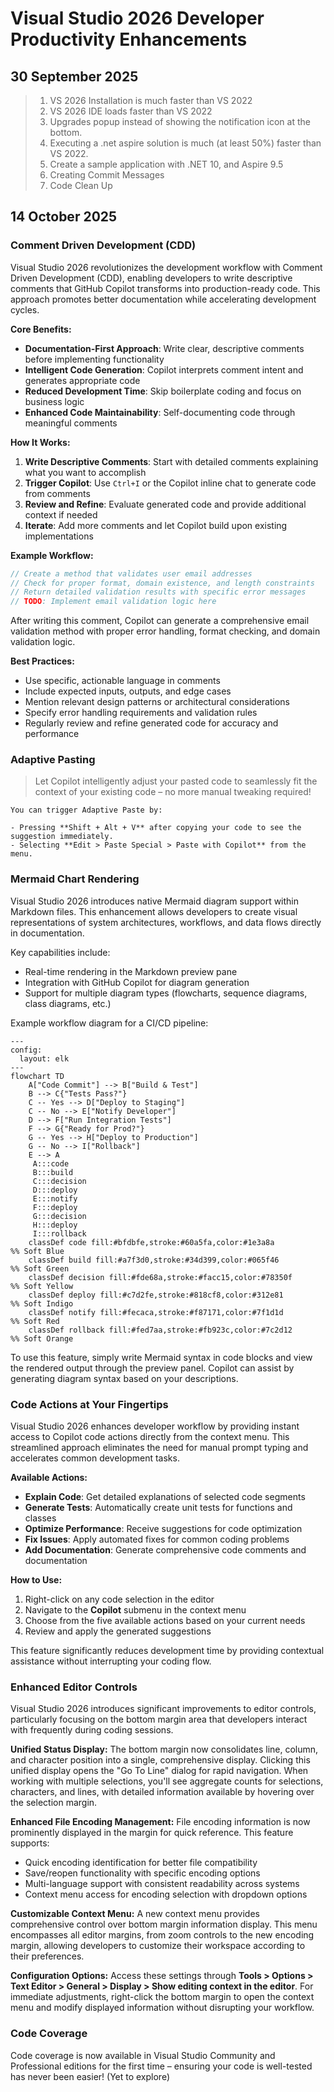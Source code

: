 # Visual Studio 2026 Developer Productivity Enhancements

## 30 September 2025

> 1. VS 2026 Installation is much faster than VS 2022
> 1. VS 2026 IDE loads faster than VS 2022
> 1. Upgrades popup instead of showing the notification icon at the bottom.
> 1. Executing a .net aspire solution is much (at least 50%) faster than VS 2022.
> 1. Create a sample application with .NET 10, and Aspire 9.5
> 1. Creating Commit Messages
> 1. Code Clean Up

## 14 October 2025

### Comment Driven Development (CDD)

Visual Studio 2026 revolutionizes the development workflow with Comment Driven Development (CDD), enabling developers to write descriptive comments that GitHub Copilot transforms into production-ready code. This approach promotes better documentation while accelerating development cycles.

**Core Benefits:**

- **Documentation-First Approach**: Write clear, descriptive comments before implementing functionality
- **Intelligent Code Generation**: Copilot interprets comment intent and generates appropriate code
- **Reduced Development Time**: Skip boilerplate coding and focus on business logic
- **Enhanced Code Maintainability**: Self-documenting code through meaningful comments

**How It Works:**

1. **Write Descriptive Comments**: Start with detailed comments explaining what you want to accomplish
2. **Trigger Copilot**: Use `Ctrl+I` or the Copilot inline chat to generate code from comments
3. **Review and Refine**: Evaluate generated code and provide additional context if needed
4. **Iterate**: Add more comments and let Copilot build upon existing implementations

**Example Workflow:**

```csharp
// Create a method that validates user email addresses
// Check for proper format, domain existence, and length constraints
// Return detailed validation results with specific error messages
// TODO: Implement email validation logic here
```

After writing this comment, Copilot can generate a comprehensive email validation method with proper error handling, format checking, and domain validation logic.

**Best Practices:**

- Use specific, actionable language in comments
- Include expected inputs, outputs, and edge cases
- Mention relevant design patterns or architectural considerations
- Specify error handling requirements and validation rules
- Regularly review and refine generated code for accuracy and performance

### Adaptive Pasting

> Let Copilot intelligently adjust your pasted code to seamlessly fit the context of your existing code – no more manual tweaking required!

```text
You can trigger Adaptive Paste by:

- Pressing **Shift + Alt + V** after copying your code to see the suggestion immediately.
- Selecting **Edit > Paste Special > Paste with Copilot** from the menu.
```

### Mermaid Chart Rendering

Visual Studio 2026 introduces native Mermaid diagram support within Markdown files. This enhancement allows developers to create visual representations of system architectures, workflows, and data flows directly in documentation.

Key capabilities include:

- Real-time rendering in the Markdown preview pane
- Integration with GitHub Copilot for diagram generation
- Support for multiple diagram types (flowcharts, sequence diagrams, class diagrams, etc.)

Example workflow diagram for a CI/CD pipeline:

```mermaid
---
config:
  layout: elk
---
flowchart TD
    A["Code Commit"] --> B["Build & Test"]
    B --> C{"Tests Pass?"}
    C -- Yes --> D["Deploy to Staging"]
    C -- No --> E["Notify Developer"]
    D --> F["Run Integration Tests"]
    F --> G{"Ready for Prod?"}
    G -- Yes --> H["Deploy to Production"]
    G -- No --> I["Rollback"]
    E --> A
     A:::code
     B:::build
     C:::decision
     D:::deploy
     E:::notify
     F:::deploy
     G:::decision
     H:::deploy
     I:::rollback
    classDef code fill:#bfdbfe,stroke:#60a5fa,color:#1e3a8a           %% Soft Blue
    classDef build fill:#a7f3d0,stroke:#34d399,color:#065f46          %% Soft Green
    classDef decision fill:#fde68a,stroke:#facc15,color:#78350f       %% Soft Yellow
    classDef deploy fill:#c7d2fe,stroke:#818cf8,color:#312e81         %% Soft Indigo
    classDef notify fill:#fecaca,stroke:#f87171,color:#7f1d1d         %% Soft Red
    classDef rollback fill:#fed7aa,stroke:#fb923c,color:#7c2d12       %% Soft Orange
```

To use this feature, simply write Mermaid syntax in code blocks and view the rendered output through the preview panel. Copilot can assist by generating diagram syntax based on your descriptions.

### Code Actions at Your Fingertips

Visual Studio 2026 enhances developer workflow by providing instant access to Copilot code actions directly from the context menu. This streamlined approach eliminates the need for manual prompt typing and accelerates common development tasks.

**Available Actions:**

- **Explain Code**: Get detailed explanations of selected code segments
- **Generate Tests**: Automatically create unit tests for functions and classes
- **Optimize Performance**: Receive suggestions for code optimization
- **Fix Issues**: Apply automated fixes for common coding problems
- **Add Documentation**: Generate comprehensive code comments and documentation

**How to Use:**

1. Right-click on any code selection in the editor
2. Navigate to the **Copilot** submenu in the context menu
3. Choose from the five available actions based on your current needs
4. Review and apply the generated suggestions

This feature significantly reduces development time by providing contextual assistance without interrupting your coding flow.

### Enhanced Editor Controls

Visual Studio 2026 introduces significant improvements to editor controls, particularly focusing on the bottom margin area that developers interact with frequently during coding sessions.

**Unified Status Display:**
The bottom margin now consolidates line, column, and character position into a single, comprehensive display. Clicking this unified display opens the "Go To Line" dialog for rapid navigation. When working with multiple selections, you'll see aggregate counts for selections, characters, and lines, with detailed information available by hovering over the selection margin.

**Enhanced File Encoding Management:**
File encoding information is now prominently displayed in the margin for quick reference. This feature supports:

- Quick encoding identification for better file compatibility
- Save/reopen functionality with specific encoding options
- Multi-language support with consistent readability across systems
- Context menu access for encoding selection with dropdown options

**Customizable Context Menu:**
A new context menu provides comprehensive control over bottom margin information display. This menu encompasses all editor margins, from zoom controls to the new encoding margin, allowing developers to customize their workspace according to their preferences.

**Configuration Options:**
Access these settings through **Tools > Options > Text Editor > General > Display > Show editing context in the editor**. For immediate adjustments, right-click the bottom margin to open the context menu and modify displayed information without disrupting your workflow.

### Code Coverage

Code coverage is now available in Visual Studio Community and Professional editions for the first time – ensuring your code is well-tested has never been easier! (Yet to explore)
